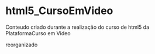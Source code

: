 # html5_CursoEmVideo
Conteudo criado durante a realização do curso de html5 da PlataformaCurso em Video

reorganizado
